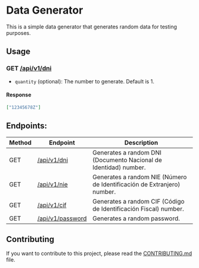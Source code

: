 # Data Generator

This is a simple data generator that generates random data for testing purposes.

## Usage

### GET [/api/v1/dni](https://generator.salteadorneo.dev/api/v1/dni)

- `quantity` (optional): The number to generate. Default is 1.

#### Response
```json
["12345678Z"]
```

## Endpoints:

| Method | Endpoint | Description |
| --- | --- | --- |
| GET | [/api/v1/dni](https://generator.salteadorneo.dev/api/v1/dni) | Generates a random DNI (Documento Nacional de Identidad) number. |
| GET | [/api/v1/nie](https://generator.salteadorneo.dev/api/v1/nie) | Generates a random NIE (Número de Identificación de Extranjero) number. |
| GET | [/api/v1/cif](https://generator.salteadorneo.dev/api/v1/cif) | Generates a random CIF (Código de Identificación Fiscal) number. |
| GET | [/api/v1/password](https://generator.salteadorneo.dev/api/v1/password) | Generates a random password. |

## Contributing

If you want to contribute to this project, please read the [CONTRIBUTING.md](CONTRIBUTING.md) file.